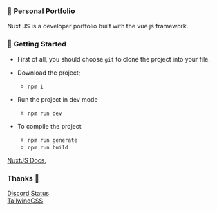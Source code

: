 ### 👋 Personal Portfolio

Nuxt JS is a developer portfolio built with the vue js framework.


### 🔧 Getting  Started
 - First of all, you should choose `git` to clone the project into your file. 

 - Download the project;
     - `npm i`

 - Run the project in dev mode
     - `npm run dev`

 - To compile the project
     - `npm run generate`
     - `npm run build`

[NuxtJS Docs.](https://nuxtjs.org/)

### Thanks 🙏
[Discord Status](https://github.com/Phineas/lanyard) <br>
[TailwindCSS](https://tailwindcss.com/) 
